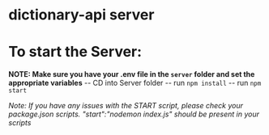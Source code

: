 # dictionary-api server

# To start the Server:

**NOTE: Make sure you have your .env file in the `server` folder and set the appropriate variables**
-- CD into Server folder
-- run `npm install`
-- run `npm start`

*Note: If you have any issues with the START script, please check your package.json scripts.*
*"start":"nodemon index.js" should be present in your scripts*
 
